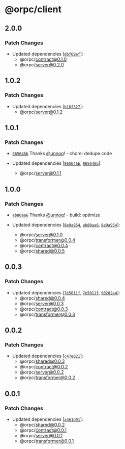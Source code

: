 # @orpc/client

## 2.0.0

### Patch Changes

- Updated dependencies [[`d6f69ef`](https://github.com/unnoq/orpc/commit/d6f69ef1ee5f29a1419fe293cd1b9528be2e59fb)]:
  - @orpc/contract@0.1.0
  - @orpc/server@0.2.0

## 1.0.2

### Patch Changes

- Updated dependencies [[`b16f327`](https://github.com/unnoq/orpc/commit/b16f327fc4587cebc6eb1a600896f5a5a30d66a4)]:
  - @orpc/server@0.1.2

## 1.0.1

### Patch Changes

- [`865646b`](https://github.com/unnoq/orpc/commit/865646b73f72bc293b7a9965a41e95c1886dbace) Thanks [@unnoq](https://github.com/unnoq)! - chore: dedupe code

- Updated dependencies [[`865646b`](https://github.com/unnoq/orpc/commit/865646b73f72bc293b7a9965a41e95c1886dbace), [`865646b`](https://github.com/unnoq/orpc/commit/865646b73f72bc293b7a9965a41e95c1886dbace)]:
  - @orpc/server@0.1.1

## 1.0.0

### Patch Changes

- [`ab80aa6`](https://github.com/unnoq/orpc/commit/ab80aa614bcd4c5bff641ed693e2f86178235238) Thanks [@unnoq](https://github.com/unnoq)! - build: optimize

- Updated dependencies [[`8e9a954`](https://github.com/unnoq/orpc/commit/8e9a954ab8a13a4d968caaf4aa67b70c2d38c914), [`ab80aa6`](https://github.com/unnoq/orpc/commit/ab80aa614bcd4c5bff641ed693e2f86178235238), [`8e9a954`](https://github.com/unnoq/orpc/commit/8e9a954ab8a13a4d968caaf4aa67b70c2d38c914)]:
  - @orpc/server@0.1.0
  - @orpc/transformer@0.0.4
  - @orpc/contract@0.0.4
  - @orpc/shared@0.0.5

## 0.0.3

### Patch Changes

- Updated dependencies [[`7e5011f`](https://github.com/unnoq/orpc/commit/7e5011ff86cbc5426ec5624370a52d75d43dc190), [`7e5011f`](https://github.com/unnoq/orpc/commit/7e5011ff86cbc5426ec5624370a52d75d43dc190), [`90282e4`](https://github.com/unnoq/orpc/commit/90282e4482c1def9378307175046854039454708)]:
  - @orpc/shared@0.0.4
  - @orpc/server@0.0.3
  - @orpc/contract@0.0.3
  - @orpc/transformer@0.0.3

## 0.0.2

### Patch Changes

- Updated dependencies [[`c47e021`](https://github.com/unnoq/orpc/commit/c47e02148efae4bbed4e67fe6b8ff2d1540878be)]:
  - @orpc/shared@0.0.3
  - @orpc/contract@0.0.2
  - @orpc/server@0.0.2
  - @orpc/transformer@0.0.2

## 0.0.1

### Patch Changes

- Updated dependencies [[`a461d01`](https://github.com/unnoq/orpc/commit/a461d01c5a154ad10d96b1841d26b57a0c8609fa)]:
  - @orpc/shared@0.0.2
  - @orpc/contract@0.0.1
  - @orpc/server@0.0.1
  - @orpc/transformer@0.0.1
